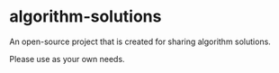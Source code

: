 # algorithm-solutions
An open-source project that is created for sharing algorithm solutions.

Please use as your own needs.
